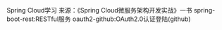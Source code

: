 Spring Cloud学习
来源：《Spring Cloud微服务架构开发实战》一书
spring-boot-rest:RESTful服务
oauth2-github:OAuth2.0认证登陆(github)
